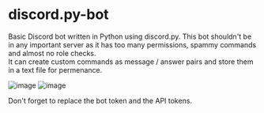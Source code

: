 # discord.py-bot
Basic Discord bot written in Python using discord.py. 
This bot shouldn't be in any important server as it has too many permissions, spammy commands and almost no role checks.  
It can create custom commands as message / answer pairs and store them in a text file for permenance.  

![image](https://user-images.githubusercontent.com/52750273/208305439-deba33ce-5f94-46c2-a9b7-4de06d04625f.png)
![image](https://user-images.githubusercontent.com/52750273/208305447-f3e6d6ee-33cf-4123-9a87-459cbd5f3bd3.png)

Don't forget to replace the bot token and the API tokens.  
